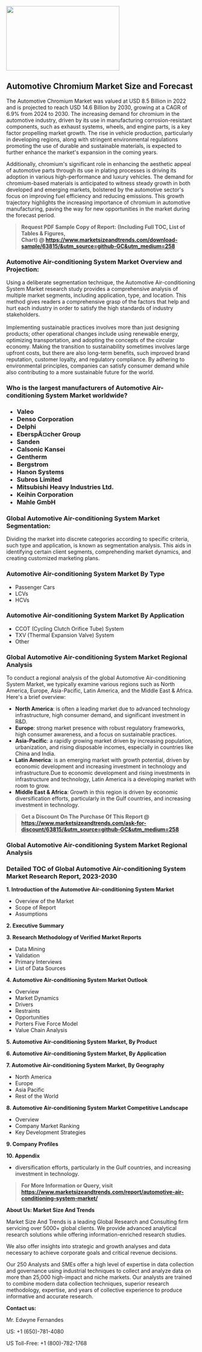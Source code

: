 <p><img class="alignnone size-medium wp-image-20088" src="https://ffe5etoiles.com/wp-content/uploads/2024/12/MST1-300x171.png" alt="" width="300" height="171" /></p><h2>Automotive Chromium Market Size and Forecast</h2><p>The Automotive Chromium Market was valued at USD 8.5 Billion in 2022 and is projected to reach USD 14.6 Billion by 2030, growing at a CAGR of 6.9% from 2024 to 2030. The increasing demand for chromium in the automotive industry, driven by its use in manufacturing corrosion-resistant components, such as exhaust systems, wheels, and engine parts, is a key factor propelling market growth. The rise in vehicle production, particularly in developing regions, along with stringent environmental regulations promoting the use of durable and sustainable materials, is expected to further enhance the market's expansion in the coming years.</p><p>Additionally, chromium's significant role in enhancing the aesthetic appeal of automotive parts through its use in plating processes is driving its adoption in various high-performance and luxury vehicles. The demand for chromium-based materials is anticipated to witness steady growth in both developed and emerging markets, bolstered by the automotive sector's focus on improving fuel efficiency and reducing emissions. This growth trajectory highlights the increasing importance of chromium in automotive manufacturing, paving the way for new opportunities in the market during the forecast period.</p></p><blockquote id="" class=""><strong>Request PDF Sample Copy of Report: (Including Full TOC, List of Tables &amp; Figures, Chart)&nbsp;@&nbsp;<strong><a href="https://www.marketsizeandtrends.com/download-sample/63815/&utm_source=github-GC&utm_medium=258" target="_blank">https://www.marketsizeandtrends.com/download-sample/63815/&utm_source=github-GC&utm_medium=258</a></strong></strong></blockquote><h3 id="" class="">Automotive Air-conditioning System Market&nbsp;Overview and Projection:</h3><p id="" class="">Using a deliberate segmentation technique, the Automotive Air-conditioning System Market research study provides a comprehensive analysis of multiple market segments, including application, type, and location. This method gives readers a comprehensive grasp of the factors that help and hurt each industry in order to satisfy the high standards of industry stakeholders. <br /> <br />Implementing sustainable practices involves more than just designing products; other operational changes include using renewable energy, optimizing transportation, and adopting the concepts of the circular economy. Making the transition to sustainability sometimes involves large upfront costs, but there are also long-term benefits, such improved brand reputation, customer loyalty, and regulatory compliance. By adhering to environmental principles, companies can satisfy consumer demand while also contributing to a more sustainable future for the world.</p><h3 id="" class="">Who is the largest manufacturers of&nbsp;Automotive Air-conditioning System Market worldwide?</h3><h3 class=""><p><ul><li>Valeo </li><li> Denso Corporation </li><li> Delphi </li><li> EberspÃ¤cher Group </li><li> Sanden </li><li> Calsonic Kansei </li><li> Gentherm </li><li> Bergstrom </li><li> Hanon Systems </li><li> Subros Limited </li><li> Mitsubishi Heavy Industries Ltd. </li><li> Keihin Corporation </li><li> Mahle GmbH</li></ul></p></h3><h3 id="" class="">Global&nbsp;Automotive Air-conditioning System Market Segmentation:</h3><p id="" class="">Dividing the market into discrete categories according to specific criteria, such type and application, is known as segmentation analysis. This aids in identifying certain client segments, comprehending market dynamics, and creating customized marketing plans.</p><h3 id="" class="">Automotive Air-conditioning System Market&nbsp;By Type</h3><p><p><ul><li>Passenger Cars </li><li> LCVs </li><li> HCVs</p></li></ul></p></p><h3 id="" class="">Automotive Air-conditioning System Market&nbsp;By Application</h3><p class=""><p><ul><li>CCOT (Cycling Clutch Orifice Tube) System </li><li> TXV (Thermal Expansion Valve) System </li><li> Other</li></ul></p></p><h3 id="" class="">Global Automotive Air-conditioning System Market Regional Analysis</h3><p id="" class="">To conduct a regional analysis of the global Automotive Air-conditioning System Market, we typically examine various regions such as North America, Europe, Asia-Pacific, Latin America, and the Middle East &amp; Africa. Here's a brief overview:</p><ul><li><strong>North America</strong>: is often a leading market due to advanced technology infrastructure, high consumer demand, and significant investment in R&amp;D.</li><li><strong>Europe</strong>: strong market presence with robust regulatory frameworks, high consumer awareness, and a focus on sustainable practices.</li><li><strong>Asia-Pacific</strong>: a rapidly growing market driven by increasing population, urbanization, and rising disposable incomes, especially in countries like China and India.</li><li><strong>Latin America</strong>: is an emerging market with growth potential, driven by economic development and increasing investment in technology and infrastructure.Due to economic development and rising investments in infrastructure and technology, Latin America is a developing market with room to grow.</li><li><strong>Middle East &amp; Africa</strong>: Growth in this region is driven by economic diversification efforts, particularly in the Gulf countries, and increasing investment in technology.</li></ul><blockquote id="" class=""><strong>Get a Discount On The Purchase Of This Report @ <strong><a href="https://www.marketsizeandtrends.com/ask-for-discount/63815/&utm_source=github-GC&utm_medium=258" target="_blank">https://www.marketsizeandtrends.com/ask-for-discount/63815/&utm_source=github-GC&utm_medium=258</a></strong></strong></blockquote><h3 id="" class="">Global Automotive Air-conditioning System Market Regional Analysis</h3><h3 id="" class="">Detailed TOC of Global Automotive Air-conditioning System Market Research Report, 2023-2030</h3><p id="" class=""><strong>1. Introduction of the Automotive Air-conditioning System Market</strong></p><ul><li>Overview of the Market</li><li>Scope of Report</li><li>Assumptions</li></ul><p id="" class=""><strong>2. Executive Summary</strong></p><p id="" class=""><strong>3. Research Methodology of Verified Market Reports</strong></p><ul><li>Data Mining</li><li>Validation</li><li>Primary Interviews</li><li>List of Data Sources</li></ul><p id="" class=""><strong>4. Automotive Air-conditioning System Market Outlook</strong></p><ul><li>Overview</li><li>Market Dynamics</li><li>Drivers</li><li>Restraints</li><li>Opportunities</li><li>Porters Five Force Model</li><li>Value Chain Analysis</li></ul><p id="" class=""><strong>5. Automotive Air-conditioning System Market, By Product</strong></p><p id="" class=""><strong>6. Automotive Air-conditioning System Market, By Application</strong></p><p id="" class=""><strong>7. Automotive Air-conditioning System Market, By Geography</strong></p><ul><li>North America</li><li>Europe</li><li>Asia Pacific</li><li>Rest of the World</li></ul><p id="" class=""><strong>8. Automotive Air-conditioning System Market Competitive Landscape</strong></p><ul><li>Overview</li><li>Company Market Ranking</li><li>Key Development Strategies</li></ul><p id="" class=""><strong>9. Company Profiles</strong></p><p id="" class=""><strong>10. Appendix</strong></p><ul><li>diversification efforts, particularly in the Gulf countries, and increasing investment in technology.</li></ul><blockquote id="" class=""><strong>For More Information or Query, visit <strong><strong><a href="https://www.marketsizeandtrends.com/report/automotive-air-conditioning-system-market/" target="_blank">https://www.marketsizeandtrends.com/report/automotive-air-conditioning-system-market/</a></strong></strong></strong></blockquote><p id="" class=""><strong>About Us: Market Size And Trends</strong></p><p id="" class="">Market Size And Trends is a leading Global Research and Consulting firm servicing over 5000+ global clients. We provide advanced analytical research solutions while offering information-enriched research studies.</p><p id="" class="">We also offer insights into strategic and growth analyses and data necessary to achieve corporate goals and critical revenue decisions.</p><p id="" class="">Our 250 Analysts and SMEs offer a high level of expertise in data collection and governance using industrial techniques to collect and analyze data on more than 25,000 high-impact and niche markets. Our analysts are trained to combine modern data collection techniques, superior research methodology, expertise, and years of collective experience to produce informative and accurate research.</p><p id="" class=""><strong>Contact us:</strong></p><p id="" class="">Mr. Edwyne Fernandes</p><p id="" class="">US: +1 (650)-781-4080</p><p id="" class="">US Toll-Free: +1 (800)-782-1768</p>
